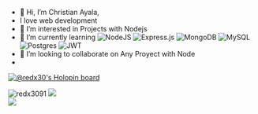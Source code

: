 - 👋 Hi, I’m Christian Ayala,
- I love web development
- 👀 I’m interested in Projects with Nodejs
- 🌱 I’m currently learning ![NodeJS](https://img.shields.io/badge/node.js-6DA55F?style=for-the-badge&logo=node.js&logoColor=white) ![Express.js](https://img.shields.io/badge/express.js-%23404d59.svg?style=for-the-badge&logo=express&logoColor=%2361DAFB) ![MongoDB](https://img.shields.io/badge/MongoDB-%234ea94b.svg?style=for-the-badge&logo=mongodb&logoColor=white) ![MySQL](https://img.shields.io/badge/mysql-%2300f.svg?style=for-the-badge&logo=mysql&logoColor=white) ![Postgres](https://img.shields.io/badge/postgres-%23316192.svg?style=for-the-badge&logo=postgresql&logoColor=white) ![JWT](https://img.shields.io/badge/JWT-black?style=for-the-badge&logo=JSON%20web%20tokens)
- 💞️ I’m looking to collaborate on Any Proyect with Node
- 

[![@redx30's Holopin board](https://holopin.io/api/user/board?user=redx30)](https://holopin.io/@redx30)

![redx3091](https://github-readme-stats.vercel.app/api?username=redx3091&show_icons=true&theme=radical)
![](https://github-readme-streak-stats.herokuapp.com/?user=redx3091&theme=dark&hide_border=false)<br/>
![](https://github-readme-stats.vercel.app/api/top-langs/?username=redx3091&theme=dark&hide_border=false&include_all_commits=true&count_private=true&layout=compact)
<!---
redx3091/redx3091 is a ✨ special ✨ repository because its `README.md` (this file) appears on your GitHub profile.
You can click the Preview link to take a look at your changes.
--->
